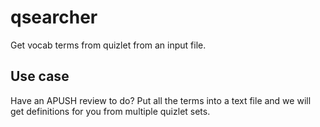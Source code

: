# qsearcher
Get vocab terms from quizlet from an input file.

## Use case
Have an APUSH review to do? Put all the terms into a text file and we will get definitions for you from multiple quizlet sets.
